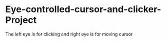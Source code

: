 # Eye-controlled-cursor-and-clicker-Project
The left eye is for clicking and right eye is for moving cursor
